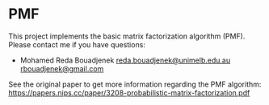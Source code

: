 # PMF
This project implements the basic matrix factorization algorithm (PMF).
Please contact me if you have questions:
- Mohamed Reda Bouadjenek
  reda.bouadjenek@unimelb.edu.au
  rbouadjenek@gmail.com 


See the original paper to get more information regarding the PMF algorithm:
https://papers.nips.cc/paper/3208-probabilistic-matrix-factorization.pdf

